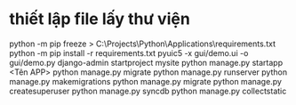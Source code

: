 # thiết lập file lấy thư viện

python -m pip freeze > C:\Projects\Python\Applications\requirements.txt
python -m pip install -r requirements.txt
pyuic5 -x gui/demo.ui -o gui/demo.py
django-admin startproject mysite
python manage.py startapp <Tên APP>
python manage.py migrate
python manage.py runserver
python manage.py makemigrations
python manage.py migrate
python manage.py createsuperuser
python manage.py syncdb
python manage.py collectstatic
